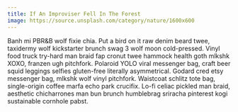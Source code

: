 ```yaml
---
title: If An Improviser Fell In The Forest
image: https://source.unsplash.com/category/nature/1600x600
---
```

Banh mi PBR&B wolf fixie chia. Put a bird on it raw denim beard twee, taxidermy wolf kickstarter brunch swag 3 wolf moon cold-pressed. Vinyl food truck try-hard man braid fap cronut twee hammock health goth mlkshk XOXO, franzen ugh pitchfork. Polaroid YOLO viral messenger bag, craft beer squid leggings selfies gluten-free literally asymmetrical. Godard cred etsy messenger bag, mlkshk wolf vinyl pitchfork. Waistcoat schlitz tote bag, single-origin coffee marfa echo park crucifix. Lo-fi celiac pickled man braid, aesthetic chicharrones man bun brunch humblebrag sriracha pinterest kogi sustainable cornhole pabst.
